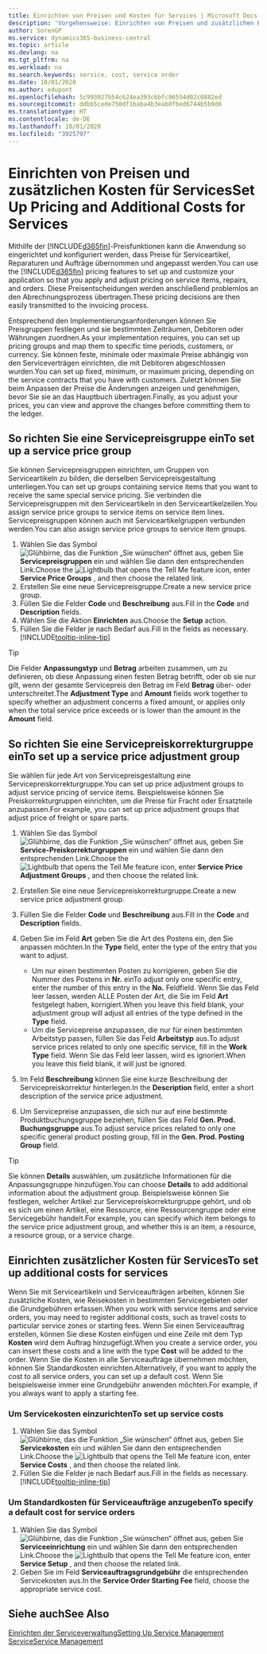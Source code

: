 ```yaml
---
title: Einrichten von Preisen und Kosten für Services | Microsoft Docs
description: 'Vorgehensweise: Einrichten von Preisen und zusätzlichen Kosten für Services.'
author: SorenGP
ms.service: dynamics365-business-central
ms.topic: article
ms.devlang: na
ms.tgt_pltfrm: na
ms.workload: na
ms.search.keywords: service, cost, service order
ms.date: 10/01/2020
ms.author: edupont
ms.openlocfilehash: 5c993027b54c624ea393c6bfc96554d02c0882ed
ms.sourcegitcommit: ddbb5cede750df1baba4b3eab8fbed6744b5b9d6
ms.translationtype: HT
ms.contentlocale: de-DE
ms.lasthandoff: 10/01/2020
ms.locfileid: "3925797"
---
```

# <a name="set-up-pricing-and-additional-costs-for-services"></a><span data-ttu-id="f02c6-103">Einrichten von Preisen und zusätzlichen Kosten für Services</span><span class="sxs-lookup"><span data-stu-id="f02c6-103">Set Up Pricing and Additional Costs for Services</span></span>
<span data-ttu-id="f02c6-104">Mithilfe der [!INCLUDE[d365fin](includes/d365fin_md.md)]-Preisfunktionen kann die Anwendung so eingerichtet und konfiguriert werden, dass Preise für Serviceartikel, Reparaturen und Aufträge übernommen und angepasst werden.</span><span class="sxs-lookup"><span data-stu-id="f02c6-104">You can use the [!INCLUDE[d365fin](includes/d365fin_md.md)] pricing features to set up and customize your application so that you apply and adjust pricing on service items, repairs, and orders.</span></span> <span data-ttu-id="f02c6-105">Diese Preisentscheidungen werden anschließend problemlos an den Abrechnungsprozess übertragen.</span><span class="sxs-lookup"><span data-stu-id="f02c6-105">These pricing decisions are then easily transmitted to the invoicing process.</span></span>  
  
<span data-ttu-id="f02c6-106">Entsprechend den Implementierungsanforderungen können Sie Preisgruppen festlegen und sie bestimmten Zeiträumen, Debitoren oder Währungen zuordnen.</span><span class="sxs-lookup"><span data-stu-id="f02c6-106">As your implementation requires, you can set up pricing groups and map them to specific time periods, customers, or currency.</span></span> <span data-ttu-id="f02c6-107">Sie können feste, minimale oder maximale Preise abhängig von den Serviceverträgen einrichten, die mit Debitoren abgeschlossen wurden.</span><span class="sxs-lookup"><span data-stu-id="f02c6-107">You can set up fixed, minimum, or maximum pricing, depending on the service contracts that you have with customers.</span></span> <span data-ttu-id="f02c6-108">Zuletzt können Sie beim Anpassen der Preise die Änderungen anzeigen und genehmigen, bevor Sie sie an das Hauptbuch übertragen.</span><span class="sxs-lookup"><span data-stu-id="f02c6-108">Finally, as you adjust your prices, you can view and approve the changes before committing them to the ledger.</span></span>  

## <a name="to-set-up-a-service-price-group"></a><span data-ttu-id="f02c6-109">So richten Sie eine Servicepreisgruppe ein</span><span class="sxs-lookup"><span data-stu-id="f02c6-109">To set up a service price group</span></span>
<span data-ttu-id="f02c6-110">Sie können Servicepreisgruppen einrichten, um Gruppen von Serviceartikeln zu bilden, die derselben Servicepreisgestaltung unterliegen.</span><span class="sxs-lookup"><span data-stu-id="f02c6-110">You can set up groups containing service items that you want to receive the same special service pricing.</span></span> <span data-ttu-id="f02c6-111">Sie verbinden die Servicepreisgruppen mit den Serviceartikeln in den Serviceartikelzeilen.</span><span class="sxs-lookup"><span data-stu-id="f02c6-111">You assign service price groups to service items on service item lines.</span></span> <span data-ttu-id="f02c6-112">Servicepreisgruppen können auch mit Serviceartikelgruppen verbunden werden.</span><span class="sxs-lookup"><span data-stu-id="f02c6-112">You can also assign service price groups to service item groups.</span></span>  

1. <span data-ttu-id="f02c6-113">Wählen Sie das Symbol ![Glühbirne, das die Funktion „Sie wünschen“ öffnet](media/ui-search/search_small.png "Was möchten Sie tun?") aus, geben Sie **Servicepreisgruppen** ein und wählen Sie dann den entsprechenden Link.</span><span class="sxs-lookup"><span data-stu-id="f02c6-113">Choose the ![Lightbulb that opens the Tell Me feature](media/ui-search/search_small.png "Tell me what you want to do") icon, enter **Service Price Groups** , and then choose the related link.</span></span>  
2. <span data-ttu-id="f02c6-114">Erstellen Sie eine neue Servicepreisgruppe.</span><span class="sxs-lookup"><span data-stu-id="f02c6-114">Create a new service price group.</span></span>  
3. <span data-ttu-id="f02c6-115">Füllen Sie die Felder **Code** und **Beschreibung** aus.</span><span class="sxs-lookup"><span data-stu-id="f02c6-115">Fill in the **Code** and **Description** fields.</span></span>  
4. <span data-ttu-id="f02c6-116">Wählen Sie die Aktion **Einrichten** aus.</span><span class="sxs-lookup"><span data-stu-id="f02c6-116">Choose the **Setup** action.</span></span>  
2. <span data-ttu-id="f02c6-117">Füllen Sie die Felder je nach Bedarf aus.</span><span class="sxs-lookup"><span data-stu-id="f02c6-117">Fill in the fields as necessary.</span></span> [!INCLUDE[tooltip-inline-tip](includes/tooltip-inline-tip_md.md)]  

 > [!Tip]
 > <span data-ttu-id="f02c6-118">Die Felder **Anpassungstyp** und **Betrag** arbeiten zusammen, um zu definieren, ob diese Anpassung einen festen Betrag betrifft, oder ob sie nur gilt, wenn der gesamte Servicepreis den Betrag im Feld **Betrag** über- oder unterschreitet.</span><span class="sxs-lookup"><span data-stu-id="f02c6-118">The **Adjustment Type** and **Amount** fields work together to specify whether an adjustment concerns a fixed amount, or applies only when the total service price exceeds or is lower than the amount in the **Amount** field.</span></span>  

## <a name="to-set-up-a-service-price-adjustment-group"></a><span data-ttu-id="f02c6-119">So richten Sie eine Servicepreiskorrekturgruppe ein</span><span class="sxs-lookup"><span data-stu-id="f02c6-119">To set up a service price adjustment group</span></span>  
<span data-ttu-id="f02c6-120">Sie wählen für jede Art von Servicepreisgestaltung eine Servicepreiskorrekturgruppe.</span><span class="sxs-lookup"><span data-stu-id="f02c6-120">You can set up price adjustment groups to adjust service pricing of service items.</span></span> <span data-ttu-id="f02c6-121">Beispielsweise können Sie Preiskorrekturgruppen einrichten, um die Preise für Fracht oder Ersatzteile anzupassen.</span><span class="sxs-lookup"><span data-stu-id="f02c6-121">For example, you can set up price adjustment groups that adjust price of freight or spare parts.</span></span>  
  
1. <span data-ttu-id="f02c6-122">Wählen Sie das Symbol ![Glühbirne, das die Funktion „Sie wünschen“ öffnet](media/ui-search/search_small.png "Was möchten Sie tun?") aus, geben Sie **Service-Preiskorrekturgruppen** ein und wählen Sie dann den entsprechenden Link.</span><span class="sxs-lookup"><span data-stu-id="f02c6-122">Choose the ![Lightbulb that opens the Tell Me feature](media/ui-search/search_small.png "Tell me what you want to do") icon, enter **Service Price Adjustment Groups** , and then choose the related link.</span></span>  
2. <span data-ttu-id="f02c6-123">Erstellen Sie eine neue Servicepreiskorrekturgruppe.</span><span class="sxs-lookup"><span data-stu-id="f02c6-123">Create a new service price adjustment group.</span></span>  
3. <span data-ttu-id="f02c6-124">Füllen Sie die Felder **Code** und **Beschreibung** aus.</span><span class="sxs-lookup"><span data-stu-id="f02c6-124">Fill in the **Code** and **Description** fields.</span></span>  
4. <span data-ttu-id="f02c6-125">Geben Sie im Feld **Art** geben Sie die Art des Postens ein, den Sie anpassen möchten.</span><span class="sxs-lookup"><span data-stu-id="f02c6-125">In the **Type** field, enter the type of the entry that you want to adjust.</span></span>  
  
    * <span data-ttu-id="f02c6-126">Um nur einen bestimmten Posten zu korrigieren, geben Sie die Nummer des Postens in **Nr.** ein</span><span class="sxs-lookup"><span data-stu-id="f02c6-126">To adjust only one specific entry, enter the number of this entry in the **No.**</span></span> <span data-ttu-id="f02c6-127">Feld</span><span class="sxs-lookup"><span data-stu-id="f02c6-127">field.</span></span> <span data-ttu-id="f02c6-128">Wenn Sie das Feld leer lassen, werden ALLE Posten der Art, die Sie im Feld **Art** festgelegt haben, korrigiert.</span><span class="sxs-lookup"><span data-stu-id="f02c6-128">When you leave this field blank, your adjustment group will adjust all entries of the type defined in the **Type** field.</span></span>  
    * <span data-ttu-id="f02c6-129">Um die Servicepreise anzupassen, die nur für einen bestimmten Arbeitstyp passen, füllen Sie das Feld **Arbeitstyp** aus.</span><span class="sxs-lookup"><span data-stu-id="f02c6-129">To adjust service prices related to only one specific service, fill in the **Work Type** field.</span></span> <span data-ttu-id="f02c6-130">Wenn Sie das Feld leer lassen, wird es ignoriert.</span><span class="sxs-lookup"><span data-stu-id="f02c6-130">When you leave this field blank, it will just be ignored.</span></span>  
  
5. <span data-ttu-id="f02c6-131">Im Feld **Beschreibung** können Sie eine kurze Beschreibung der Servicepreiskorrektur hinterlegen.</span><span class="sxs-lookup"><span data-stu-id="f02c6-131">In the **Description** field, enter a short description of the service price adjustment.</span></span>  
6. <span data-ttu-id="f02c6-132">Um Servicepreise anzupassen, die sich nur auf eine bestimmte Produktbuchungsgruppe beziehen, füllen Sie das Feld **Gen. Prod. Buchungsgruppe** aus.</span><span class="sxs-lookup"><span data-stu-id="f02c6-132">To adjust service prices related to only one specific general product posting group, fill in the **Gen. Prod. Posting Group** field.</span></span>

> [!Tip]
> <span data-ttu-id="f02c6-133">Sie können **Details** auswählen, um zusätzliche Informationen für die Anpassungsgruppe hinzufügen.</span><span class="sxs-lookup"><span data-stu-id="f02c6-133">You can choose **Details** to add additional information about the adjustment group.</span></span> <span data-ttu-id="f02c6-134">Beispielsweise können Sie festlegen, welcher Artikel zur Servicepreiskorrekturgruppe gehört, und ob es sich um einen Artikel, eine Ressource, eine Ressourcengruppe oder eine Servicegebühr handelt.</span><span class="sxs-lookup"><span data-stu-id="f02c6-134">For example, you can specify which item belongs to the service price adjustment group, and whether this is an item, a resource, a resource group, or a service charge.</span></span>  

## <a name="to-set-up-additional-costs-for-services"></a><span data-ttu-id="f02c6-135">Einrichten zusätzlicher Kosten für Services</span><span class="sxs-lookup"><span data-stu-id="f02c6-135">To set up additional costs for services</span></span>
<span data-ttu-id="f02c6-136">Wenn Sie mit Serviceartikeln und Serviceaufträgen arbeiten, können Sie zusätzliche Kosten, wie Reisekosten in bestimmten Servicegebieten oder die Grundgebühren erfassen.</span><span class="sxs-lookup"><span data-stu-id="f02c6-136">When you work with service items and service orders, you may need to register additional costs, such as travel costs to particular service zones or starting fees.</span></span> <span data-ttu-id="f02c6-137">Wenn Sie einen Serviceauftrag erstellen, können Sie diese Kosten einfügen und eine Zeile mit dem Typ **Kosten** wird dem Auftrag hinzugefügt.</span><span class="sxs-lookup"><span data-stu-id="f02c6-137">When you create a service order, you can insert these costs and a line with the type **Cost** will be added to the order.</span></span> <span data-ttu-id="f02c6-138">Wenn Sie die Kosten in alle Serviceaufträge übernehmen möchten, können Sie Standardkosten einrichten.</span><span class="sxs-lookup"><span data-stu-id="f02c6-138">Alternatively, if you want to apply the cost to all service orders, you can set up a default cost.</span></span> <span data-ttu-id="f02c6-139">Wenn Sie beispielsweise immer eine Grundgebühr anwenden möchten.</span><span class="sxs-lookup"><span data-stu-id="f02c6-139">For example, if you always want to apply a starting fee.</span></span>
  
### <a name="to-set-up-service-costs"></a><span data-ttu-id="f02c6-140">Um Servicekosten einzurichten</span><span class="sxs-lookup"><span data-stu-id="f02c6-140">To set up service costs</span></span>
1. <span data-ttu-id="f02c6-141">Wählen Sie das Symbol ![Glühbirne, das die Funktion „Sie wünschen“ öffnet](media/ui-search/search_small.png "Was möchten Sie tun?") aus, geben Sie **Servicekosten** ein und wählen Sie dann den entsprechenden Link.</span><span class="sxs-lookup"><span data-stu-id="f02c6-141">Choose the ![Lightbulb that opens the Tell Me feature](media/ui-search/search_small.png "Tell me what you want to do") icon, enter **Service Costs** , and then choose the related link.</span></span> 
2. <span data-ttu-id="f02c6-142">Füllen Sie die Felder je nach Bedarf aus.</span><span class="sxs-lookup"><span data-stu-id="f02c6-142">Fill in the fields as necessary.</span></span> [!INCLUDE[tooltip-inline-tip](includes/tooltip-inline-tip_md.md)]  

### <a name="to-specify-a-default-cost-for-service-orders"></a><span data-ttu-id="f02c6-143">Um Standardkosten für Serviceaufträge anzugeben</span><span class="sxs-lookup"><span data-stu-id="f02c6-143">To specify a default cost for service orders</span></span>
1. <span data-ttu-id="f02c6-144">Wählen Sie das Symbol ![Glühbirne, das die Funktion „Sie wünschen“ öffnet](media/ui-search/search_small.png "Was möchten Sie tun?") aus, geben Sie **Serviceeinrichtung** ein und wählen Sie dann den entsprechenden Link.</span><span class="sxs-lookup"><span data-stu-id="f02c6-144">Choose the ![Lightbulb that opens the Tell Me feature](media/ui-search/search_small.png "Tell me what you want to do") icon, enter **Service Setup** , and then choose the related link.</span></span> 
2. <span data-ttu-id="f02c6-145">Geben Sie im Feld **Serviceauftragsgrundgebühr** die entsprechenden Servicekosten aus.</span><span class="sxs-lookup"><span data-stu-id="f02c6-145">In the **Service Order Starting Fee** field, choose the appropriate service cost.</span></span>

## <a name="see-also"></a><span data-ttu-id="f02c6-146">Siehe auch</span><span class="sxs-lookup"><span data-stu-id="f02c6-146">See Also</span></span>
[<span data-ttu-id="f02c6-147">Einrichten der Serviceverwaltung</span><span class="sxs-lookup"><span data-stu-id="f02c6-147">Setting Up Service Management</span></span>](service-setup-service.md)  
[<span data-ttu-id="f02c6-148">Service</span><span class="sxs-lookup"><span data-stu-id="f02c6-148">Service Management</span></span>](service-service.md)  
